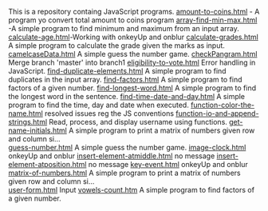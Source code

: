This is a repository containg JavaScript programs. 
[amount-to-coins.html](https://nvjvn.github.io/learning-javascript/amount-to-coins.html) - A program yo convert total amount to coins program 
[array-find-min-max.html](https://nvjvn.github.io/learning-javascript/)	-A simple program to find minimum and maximum from an input array.
[calculate-age.html](https://nvjvn.github.io/learning-javascript/)-Working with onkeyUp and onblur
[calculate-grades.html](https://nvjvn.github.io/learning-javascript/calculate-grades.html)	A simple program to calculate the grade given the marks as input.
[camelcaseData.html](https://nvjvn.github.io/learning-javascript/camelcaseData.html)	A simple guess the number game.
[checkPangram.html](https://nvjvn.github.io/learning-javascript/checkPangram.html)	Merge branch 'master' into branch1
[eligibility-to-vote.html](https://nvjvn.github.io/learning-javascript/eligibility-to-vote.html)	Error handling in JavaScript.
[find-duplicate-elements.html](https://nvjvn.github.io/learning-javascript/find-duplicate-elements.html)	A simple program to find duplicates in the input array.
[find-factors.html](https://nvjvn.github.io/learning-javascript/find-factors.html)	A simple program to find factors of a given number.
[find-longest-word.html](https://nvjvn.github.io/learning-javascript/find-longest-word.html)	A simple program to find the longest word in the sentence.
[find-time-date-and-day.html](https://nvjvn.github.io/learning-javascript/find-time-date-and-day.html)	A simple program to find the time, day and date when executed.
[function-color-the-name.html](https://nvjvn.github.io/learning-javascript/function-color-the-name.html)	resolved issues reg the JS conventions
[function-io-and-append-strings.html](https://nvjvn.github.io/learning-javascript/function-io-and-append-strings.html)	Read, process, and display username using functions.
[get-name-initials.html](https://nvjvn.github.io/learning-javascript/get-name-initials.html)	A simple program to print a matrix of numbers given row and column si…	
[guess-number.html](https://nvjvn.github.io/learning-javascript/guess-number.html)	A simple guess the number game. 
[image-clock.html](https://nvjvn.github.io/learning-javascript/image-clock.html)	onkeyUp and onblur
[insert-element-atmiddle.html](https://nvjvn.github.io/learning-javascript/insert-element-atmiddle.html)	no message
[insert-element-atposition.html](https://nvjvn.github.io/learning-javascript/insert-element-atposition.html)	no message
[key-event.html](https://nvjvn.github.io/learning-javascript/key-event.html)	onkeyUp and onblur
[matrix-of-numbers.html](https://nvjvn.github.io/learning-javascript/matrix-of-numbers.html)	A simple program to print a matrix of numbers given row and column si…	
[user-form.html](https://nvjvn.github.io/learning-javascript/user-form.html)	Input
[vowels-count.htm](https://nvjvn.github.io/learning-javascript/vowels-count.html)	A simple program to find factors of a given number.
